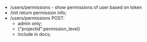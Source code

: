 - /users/permissions - show permissions of user based on token
- /init return permission info;
- /users/permissions POST:
	- admin only;
	- {"projectid":permission_level}
	- include in docs;
